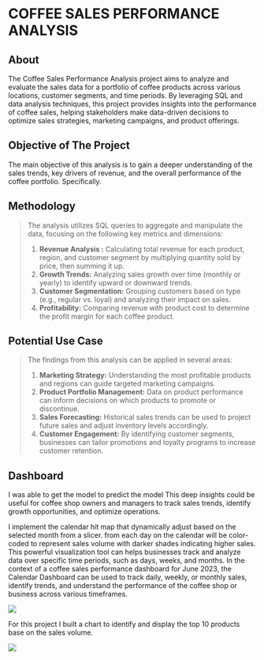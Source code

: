 # COFFEE SALES PERFORMANCE ANALYSIS

## About
The Coffee Sales Performance Analysis project aims to analyze and evaluate the sales data for a portfolio of coffee products across various locations, customer segments, and time periods. By leveraging SQL and data analysis techniques, this project provides insights into the performance of coffee sales, helping stakeholders make data-driven decisions to optimize sales strategies, marketing campaigns, and product offerings.

## Objective of The Project
The main objective of this analysis is to gain a deeper understanding of the sales trends, key drivers of revenue, and the overall performance of the coffee portfolio. Specifically.

## Methodology
> The analysis utilizes SQL queries to aggregate and manipulate the data, focusing on the following key metrics and dimensions:
> 1. **Revenue Analysis :** Calculating total revenue for each product, region, and customer segment by multiplying quantity sold by price, then summing it up.
> 2. **Growth Trends:** Analyzing sales growth over time (monthly or yearly) to identify upward or downward trends.
> 3. **Customer Segmentation:** Grouping customers based on type (e.g., regular vs. loyal) and analyzing their impact on sales.
> 4. **Profitability:** Comparing revenue with product cost to determine the profit margin for each coffee product.

## Potential Use Case
> The findings from this analysis can be applied in several areas:
> 1. **Marketing Strategy:** Understanding the most profitable products and regions can guide targeted marketing campaigns.
> 2. **Product Portfolio Management:** Data on product performance can inform decisions on which products to promote or discontinue.
> 3.  **Sales Forecasting:** Historical sales trends can be used to project future sales and adjust inventory levels accordingly.
> 4.  **Customer Engagement:** By identifying customer segments, businesses can tailor promotions and loyalty programs to increase customer retention.

## Dashboard
I was able to get the model to predict the model 
This deep insights could be useful for coffee shop owners and managers to track sales trends, identify growth opportunities, and optimize operations.

I implement the calendar hit map that dynamically adjust based on the selected month from a slicer. from each day on the calendar will be color-coded to represent sales volume with darker shades indicating higher sales.
This powerful visualization tool can helps businesses track and analyze data over specific time periods, such as days, weeks, and months. In the context of a coffee sales performance dashboard for June 2023, the Calendar Dashboard can be used to track daily, weekly, or monthly sales, identify trends, and understand the performance of the coffee shop or business across various timeframes.

![](https://github.com/user-attachments/assets/187b0661-408c-4ae4-b26c-e37055ec80d3)

For this project I built a chart to identify and display the top 10 products base on the sales volume. 

![](https://github.com/user-attachments/assets/d557c902-97dc-43bd-8188-65dbb2f16885)


